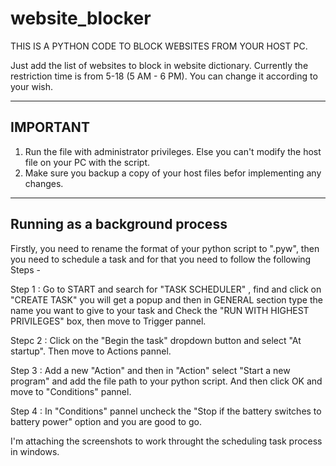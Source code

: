 # website_blocker
THIS IS A PYTHON CODE TO BLOCK WEBSITES FROM YOUR HOST PC.

Just add the list of websites to block in website dictionary.
Currently the restriction time is from 5-18 (5 AM - 6 PM). You can change it according to your wish.


----------------------------------
IMPORTANT
----------------------------------
1) Run the file with administrator privileges. Else you can't modify the host file on your PC with the script.
2) Make sure you backup a copy of your host files befor implementing any changes.


----------------------------------
Running as a background process
----------------------------------
Firstly, you need to rename the format of your python script to ".pyw", then you need to schedule a task and for that you need to follow the following Steps -

Step 1 : Go to START and search for "TASK SCHEDULER" , find and click on "CREATE TASK" you will get a popup and then in GENERAL section type the name you want to give to your task and Check the "RUN WITH HIGHEST PRIVILEGES" box, then move to Trigger pannel.

Stepc 2 : Click on the "Begin the task" dropdown button and select "At startup". Then move to Actions pannel.

Step 3 : Add a new "Action" and then in "Action" select "Start a new program" and add the file path to your python script. And then click OK and move to "Conditions" pannel.

Step 4 : In "Conditions" pannel uncheck the "Stop if the battery switches to battery power" option and you are good to go.

I'm attaching the screenshots to work throught the scheduling task process in windows.
